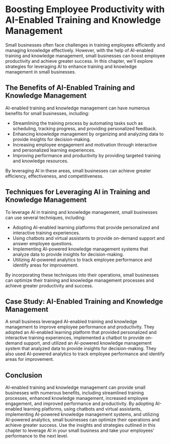 Boosting Employee Productivity with AI-Enabled Training and Knowledge Management
====================================================================================================================================

Small businesses often face challenges in training employees efficiently and managing knowledge effectively. However, with the help of AI-enabled training and knowledge management, small businesses can boost employee productivity and achieve greater success. In this chapter, we'll explore strategies for leveraging AI to enhance training and knowledge management in small businesses.

The Benefits of AI-Enabled Training and Knowledge Management
------------------------------------------------------------

AI-enabled training and knowledge management can have numerous benefits for small businesses, including:

* Streamlining the training process by automating tasks such as scheduling, tracking progress, and providing personalized feedback.
* Enhancing knowledge management by organizing and analyzing data to provide insights for decision-making.
* Increasing employee engagement and motivation through interactive and personalized learning experiences.
* Improving performance and productivity by providing targeted training and knowledge resources.

By leveraging AI in these areas, small businesses can achieve greater efficiency, effectiveness, and competitiveness.

Techniques for Leveraging AI in Training and Knowledge Management
-----------------------------------------------------------------

To leverage AI in training and knowledge management, small businesses can use several techniques, including:

* Adopting AI-enabled learning platforms that provide personalized and interactive training experiences.
* Using chatbots and virtual assistants to provide on-demand support and answer employee questions.
* Implementing AI-powered knowledge management systems that analyze data to provide insights for decision-making.
* Utilizing AI-powered analytics to track employee performance and identify areas for improvement.

By incorporating these techniques into their operations, small businesses can optimize their training and knowledge management processes and achieve greater productivity and success.

Case Study: AI-Enabled Training and Knowledge Management
--------------------------------------------------------

A small business leveraged AI-enabled training and knowledge management to improve employee performance and productivity. They adopted an AI-enabled learning platform that provided personalized and interactive training experiences, implemented a chatbot to provide on-demand support, and utilized an AI-powered knowledge management system that analyzed data to provide insights for decision-making. They also used AI-powered analytics to track employee performance and identify areas for improvement.

Conclusion
----------

AI-enabled training and knowledge management can provide small businesses with numerous benefits, including streamlined training processes, enhanced knowledge management, increased employee engagement, and improved performance and productivity. By adopting AI-enabled learning platforms, using chatbots and virtual assistants, implementing AI-powered knowledge management systems, and utilizing AI-powered analytics, small businesses can optimize their operations and achieve greater success. Use the insights and strategies outlined in this chapter to leverage AI in your small business and take your employees' performance to the next level.
